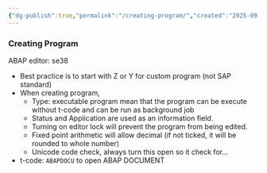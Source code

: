 ```yaml
---
{"dg-publish":true,"permalink":"/creating-program/","created":"2025-09-14T21:39:04.058+07:00","updated":"2025-09-14T21:41:04.779+07:00"}
---
```


### Creating Program
ABAP editor: se38
- Best practice is to start with Z or Y for custom program (not SAP standard)
- When creating program,
	- Type: executable program mean that the program can be execute without t-code and can be run as background job
	- Status and Application are used as an information field.
	- Turning on editor lock will prevent the program from being edited.
	- Fixed point arithmetic will allow decimal (if not ticked, it will be rounded to whole number)
	- Unicode code check, always turn this open so it check for... 
- t-code: `ABAPDOCU` to open ABAP DOCUMENT